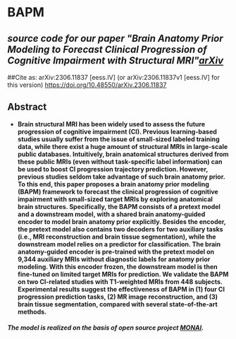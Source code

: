 # BAPM

## _source code for our paper "Brain Anatomy Prior Modeling to Forecast Clinical Progression of Cognitive Impairment with Structural MRI"[arXiv](https://arxiv.org/abs/2306.11837)_

##Cite as:	arXiv:2306.11837 [eess.IV]
 	(or arXiv:2306.11837v1 [eess.IV] for this version)
  https://doi.org/10.48550/arXiv.2306.11837

## Abstract  

- **Brain structural MRI has been widely used to assess the future progression of cognitive impairment (CI). Previous learning-based studies usually suffer from the issue of small-sized labeled training data, while there exist a huge amount of structural MRIs in large-scale public databases. Intuitively, brain anatomical structures derived from these public MRIs (even without task-specific label information) can be used to boost CI progression trajectory prediction. However, previous studies seldom take advantage of such brain anatomy prior. To this end, this paper proposes a brain anatomy prior modeling (BAPM) framework to forecast the clinical progression of cognitive impairment with small-sized target MRIs by exploring anatomical brain structures. Specifically, the BAPM consists of a pretext model and a downstream model, with a shared brain anatomy-guided encoder to model brain anatomy prior explicitly. Besides the encoder, the pretext model also contains two decoders for two auxiliary tasks (i.e., MRI reconstruction and brain tissue segmentation), while the downstream model relies on a predictor for classification. The brain anatomy-guided encoder is pre-trained with the pretext model on 9,344 auxiliary MRIs without diagnostic labels for anatomy prior modeling. With this encoder frozen, the downstream model is then fine-tuned on limited target MRIs for prediction. We validate the BAPM on two CI-related studies with T1-weighted MRIs from 448 subjects. Experimental results suggest the effectiveness of BAPM in (1) four CI progression prediction tasks, (2) MR image reconstruction, and (3) brain tissue segmentation, compared with several state-of-the-art methods.**


##### The model is realized on the basis of open source project [MONAI](https://github.com/Project-MONAI/MONAI).
